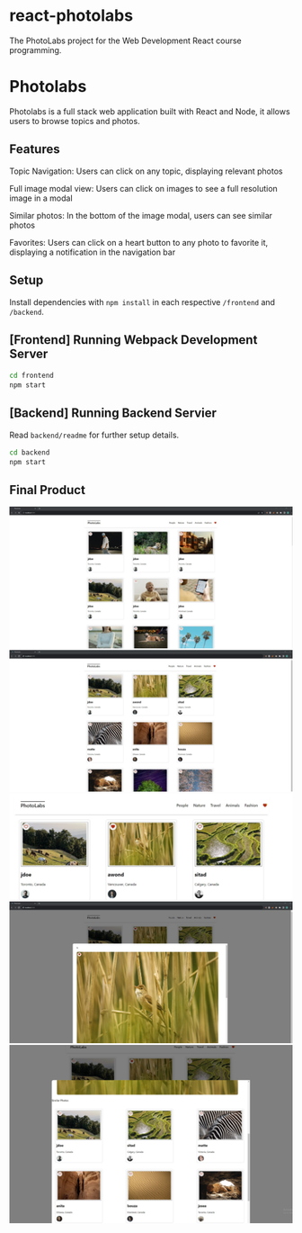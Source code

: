 # react-photolabs
The PhotoLabs project for the Web Development React course programming.

# Photolabs
Photolabs is a full stack web application built with React and Node, it allows users to browse topics and photos.

## Features
Topic Navigation: Users can click on any topic, displaying relevant photos

Full image modal view: Users can click on images to see a full resolution image in a modal

Similar photos: In the bottom  of the image modal, users can see similar photos

Favorites: Users can click on a heart button to any photo to favorite it, displaying a notification in the navigation bar

## Setup

Install dependencies with `npm install` in each respective `/frontend` and `/backend`.

## [Frontend] Running Webpack Development Server

```sh
cd frontend
npm start
```

## [Backend] Running Backend Servier

Read `backend/readme` for further setup details.

```sh
cd backend
npm start
```

## Final Product
!["Main page"](/docs/Main_Page.jpg)
!["Different Topics"](/docs/Different_Topics.jpg)
!["Liked photo"](/docs/Liked_Photo.jpg)
!["Full Image Modal"](/docs/Full_Image_Modal.jpg)
!["Similar photos"](/docs/Similar_photos.jpg)
